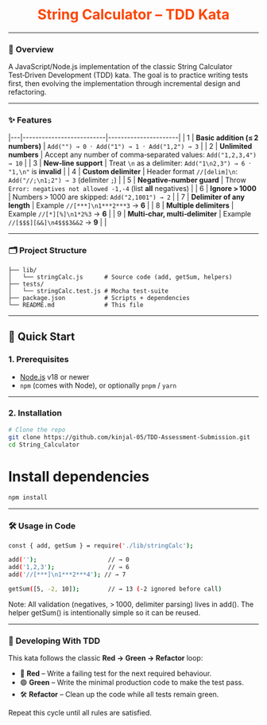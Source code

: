 <h1 align="center" style="color:#ff4500;">String Calculator – TDD Kata</h1>

---

### 📌 **Overview**
A JavaScript/Node.js implementation of the classic String Calculator Test‑Driven Development (TDD) kata. The goal is to practice writing tests first, then evolving the implementation through incremental design and refactoring.

---

### ✨ **Features**
|---|--------------------------|----------------------|
| 1 | **Basic addition (≤ 2 numbers)** | `Add("") → 0` &nbsp;·&nbsp; `Add("1") → 1` &nbsp;·&nbsp; `Add("1,2") → 3` |
| 2 | **Unlimited numbers** | Accept any number of comma‑separated values: `Add("1,2,3,4") → 10` |
| 3 | **New‑line support** | Treat `\n` as a delimiter: `Add("1\n2,3") → 6` &nbsp;·&nbsp; `"1,\n"` is **invalid** |
| 4 | **Custom delimiter** | Header format `//[delim]\n`: `Add("//;\n1;2") → 3` (delimiter `;`) |
| 5 | **Negative‑number guard** | Throw `Error: negatives not allowed -1,-4` (list **all** negatives) |
| 6 | **Ignore > 1000** | Numbers > 1000 are skipped: `Add("2,1001") → 2` |
| 7 | **Delimiter of any length** | Example `//[***]\n1***2***3` → **6** |
| 8 | **Multiple delimiters** | Example `//[*][%]\n1*2%3` → **6** |
| 9 | **Multi‑char, multi‑delimiter** | Example `//[$$$][&&]\n4$$$3&&2` → **9** |                                                                                                         |

---


### 🗂  **Project Structure**
```plaintext
├── lib/
│   └── stringCalc.js      # Source code (add, getSum, helpers)
├── tests/
│   └── stringCalc.test.js # Mocha test‑suite
├── package.json           # Scripts + dependencies
└── README.md              # This file
```

---

## 🚀 Quick Start

### 1. Prerequisites

- [Node.js](https://nodejs.org/) v18 or newer
- `npm` (comes with Node), or optionally `pnpm` / `yarn`

---

### 2. Installation

```bash
# Clone the repo
git clone https://github.com/kinjal-05/TDD-Assessment-Submission.git
cd String_Calculator
```

# Install dependencies
```bash
npm install
```

---

### 🛠 **Usage in Code**
```sh
const { add, getSum } = require('./lib/stringCalc');

add('');                    // → 0
add('1,2,3');               // → 6
add('//[***]\n1***2***4'); // → 7

getSum([5, -2, 10]);        // → 13 (‑2 ignored before call)
```
Note: All validation (negatives, > 1000, delimiter parsing) lives in add(). The helper getSum() is intentionally simple so it can be reused.

---

### 🧪 **Developing With TDD**

This kata follows the classic **Red → Green → Refactor** loop:

- 🔴 **Red** – Write a failing test for the next required behaviour.
- 🟢 **Green** – Write the minimal production code to make the test pass.
- 🛠️ **Refactor** – Clean up the code while all tests remain green.

Repeat this cycle until all rules are satisfied.






